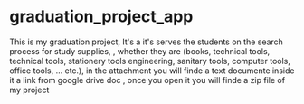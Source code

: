 # graduation_project_app
This is my graduation project, It's a it's serves the students on the search process for study supplies, , whether they are (books, technical tools, technical tools, stationery tools engineering, sanitary tools, computer tools, office tools, ... etc.),
in the attachment you will finde a text documente inside it a  link from google drive doc , once you open it you will finde a zip file of my project 
